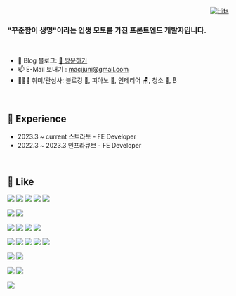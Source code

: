 

<div align="right">
  
[![Hits](https://hits.seeyoufarm.com/api/count/incr/badge.svg?url=https%3A%2F%2Fgithub.com%2Fmacjjuni&count_bg=%23FF5050&title_bg=%23555555&icon=&icon_color=%23E7E7E7&title=View&edge_flat=false)](https://hits.seeyoufarm.com)
</div>

<h3>"꾸준함이 생명"이라는 인생 모토를 가진 프론트엔드 개발자입니다.</h3>

<br>

- 🌲 Blog 블로그: [🔗 방문하기](https://kku.dev/)
- 📫 E-Mail 보내기 : macjjuni@gmail.com
- 🤾🏻‍♂️ 취미/관심사: 블로깅 📝, 피아노 🎹, 인테리어 🪑, 청소 🧹, ₿

<br>

## 🌳 Experience

- 2023.3 ~ current 스트라토  - FE Developer
- 2022.3 ~ 2023.3  인프라큐브 - FE Developer

<br>

## 💜 Like


<img src="https://img.shields.io/badge/Next.js-000000?style=for-the-badge&logo=Next.js&logoColor=white" /> <img src="https://img.shields.io/badge/React-61DAFB?style=for-the-badge&logo=React&logoColor=white" /> <img src="https://img.shields.io/badge/Vue.js-4FC08D?style=for-the-badge&logo=Vue.js&logoColor=white" /> <img src="https://img.shields.io/badge/TypeScript-3178C6?style=for-the-badge&logo=TypeScript&logoColor=white" /> 
<img src="https://img.shields.io/badge/Vite-646CFF?style=for-the-badge&logo=Vite&logoColor=white" />


<img src="https://img.shields.io/badge/Jest-C21325?style=for-the-badge&logo=Jest&logoColor=white" /> <img src="https://img.shields.io/badge/testinglibrary-E33332?style=for-the-badge&logo=testinglibrary&logoColor=white" />


<img src="https://img.shields.io/badge/Tailwind CSS-06B6D4?style=for-the-badge&logo=TailwindCSS&logoColor=white" /> <img src="https://img.shields.io/badge/MUI-007FFF?style=for-the-badge&logo=chakraui&logoColor=white" /> <img src="https://img.shields.io/badge/Framer-0055FF?style=for-the-badge&logo=Framer&logoColor=white" /> <img src="https://img.shields.io/badge/chakraui-319795?style=for-the-badge&logo=ChakraUI&logoColor=white" />

<img src="https://img.shields.io/badge/HTML5-E34F26?style=for-the-badge&logo=HTML5&logoColor=white" /> <img src="https://img.shields.io/badge/JavaScript-F7DF1E?style=for-the-badge&logo=JavaScript&logoColor=white" /> <img src="https://img.shields.io/badge/CSS3-1572B6?style=for-the-badge&logo=CSS3&logoColor=white" /> <img src="https://img.shields.io/badge/Sass-CC6699?style=for-the-badge&logo=Sass&logoColor=white" /> <img src="https://img.shields.io/badge/Webpack-8DD6F9?style=for-the-badge&logo=Webpack&logoColor=white" />

<img src="https://img.shields.io/badge/Firebase-FFCA28?style=for-the-badge&logo=Firebase&logoColor=white" /> <img src="https://img.shields.io/badge/AmazonEC2-FF9900?style=for-the-badge&logo=AmazonEC2&logoColor=white" />

<img src="https://img.shields.io/badge/Notion-ffffff?style=for-the-badge&logo=Notion&logoColor=black" /> <img src="https://img.shields.io/badge/figma-F24E1E?style=for-the-badge&logo=figma&logoColor=white" />

<img src="https://img.shields.io/badge/bitcoin-F7931A?style=for-the-badge&logo=bitcoin&logoColor=white" />



